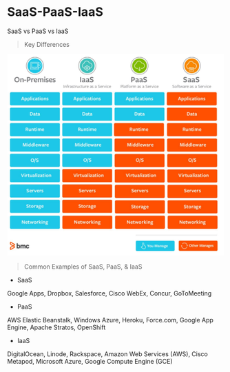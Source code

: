 # SaaS-PaaS-IaaS
SaaS vs PaaS vs IaaS 

> Key Differences
<img src='saas_diff.JPG' width='600px'>

> Common Examples of SaaS, PaaS, & IaaS

- SaaS

Google Apps, Dropbox, Salesforce, Cisco WebEx, Concur, GoToMeeting

- PaaS

AWS Elastic Beanstalk, Windows Azure, Heroku, Force.com, Google App Engine, Apache Stratos, OpenShift

- IaaS

DigitalOcean, Linode, Rackspace, Amazon Web Services (AWS), Cisco Metapod, Microsoft Azure, Google Compute Engine (GCE)
